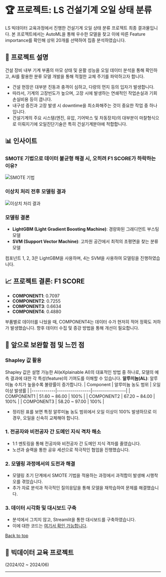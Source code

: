 <a name="top"></a>

# 🏆 프로젝트: LS 건설기계 오일 상태 분류

LS 빅데이터 교육과정에서 진행한 건설기계 오일 상태 분류 프로젝트 최종 결과물입니다. 본 프로젝트에서는 AutoML을 통해 우수한 모델을 찾고 이에 따른 Feature importance를 확인해 상위 20개를 선택하여 집중 분석하였습니다.

## 📌 프로젝트 설명
건설 장비 내부 기계 부품의 마모 상태 및 윤활 성능을 오일 데이터 분석을 통해 확인하고, AI를 활용한 분류 모델 개발을 통해 적절한 교체 주기를 파악하고자 합니다.
- 건설 현장은 대부분 진동과 충격이 심하고, 다량의 먼지 등의 입자가 발생합니다.
- 따라서, 기계의 고장빈도가 높으며, 고장 시에 발생하는 연쇄적인 작업손실과 기회손실비용 등이 큽니다.
- 내구성 증진과 고장 발생 시 downtime을 최소화해주는 것이 중요한 작업 중 하나입니다.
- 건설기계의 주요 시스템(엔진, 유압, 기어박스 및 차동장치)의 대부분이 마찰형식으로 이뤄지기에 오일진단기술은 특히 건설기계분야에 적합합니다.

## 📊 인사이트
### SMOTE 기법으로 데이터 불균형 해결 시, 오히려 F1 SCORE가 하락하는 이유?
![SMOTE 기법](https://github.com/helloju817/LS_Construction-machinery-oil-Classification/assets/76280200/9c47c85a-c7d6-47e2-af45-4dc2aa596668)

### 이상치 처리 전후 모델링 결과
![이상치 처리 결과](https://github.com/helloju817/LS_Construction-machinery-oil-Classification/assets/76280200/1382b1f6-6d9b-4c71-a22f-cb5429415360)

### 모델링 결론
- **LightGBM (Light Gradient Boosting Machine)**: 경량화된 그래디언트 부스팅 모델
- **SVM (Support Vector Machine)**: 고차원 공간에서 최적의 초평면을 찾는 분류 모델

컴포넌트 1, 2, 3은 LightGBM을 사용하며, 4는 SVM을 사용하여 모델링을 진행하였습니다.

## 📈 프로젝트 결론: F1 SCORE
- **COMPONENT1**: 0.7097
- **COMPONENT2**: 0.7255
- **COMPONENT3**: 0.6634
- **COMPONENT4**: 0.4880 

부품별로 데이터를 나눴을 때, COMPONENT4는 데이터 수가 현저히 적어 정확도 저하가 발생했습니다. 향후 데이터 수집 및 증강 방법을 통해 개선이 필요합니다.

## 🚀 앞으로 보완할 점 및 느낀 점
### Shapley 값 활용
Shapley 값은 설명 가능한 AI(eXplainable AI)의 대표적인 방법 중 하나로, 모델의 예측 결과에 대한 각 특성(feature)의 기여도를 이해할 수 있습니다.
**알루미늄(AL)**: 알루미늄 수치가 높을수록 불량률이 증가합니다.
| Component | 알루미늄 농도 범위 | 오일 이상 발생률 |
|------------|-----------------|-----------------|
| COMPONENT1 | 51.60 ~ 86.00   | 100%            |
| COMPONENT2 | 67.20 ~ 84.00   | 100%            |
| COMPONENT3 | 58.20 ~ 97.00   | 100%            |
- 정리된 표를 보면 특정 알루미늄 농도 범위에서 오일 이상이 100% 발생하므로 이 경우, 오일을 신속히 교체해야 합니다.

### 1. 전공자와 비전공자 간 도메인 지식 격차 해소
- 1:1 멘토링을 통해 전공자와 비전공자 간 도메인 지식 격차를 줄였습니다.
- 노션과 슬랙을 통한 공유 세션으로 적극적인 협업을 진행했습니다.

### 2. 모델링 과정에서의 도전과 해결
- 모델링 초기 단계에서 SMOTE 기법을 적용하는 과정에서 과적합이 발생해 시행착오를 겪었습니다.
- 추가 자료 분석과 적극적인 질의응답을 통해 모델을 재학습하여 문제를 해결했습니다.

### 3. 데이터 시각화 및 대시보드 구축
- 분석에서 그치지 않고, Streamlit을 통한 대시보드를 구축하였습니다. 
- 이에 대한 코드는 [여기서 확인 가능합니다](https://github.com/helloju817/ls_dashboard).

[Back to top](#top)

## 📅 빅데이터 교육 프로젝트
(2024/02 ~ 2024/06)

---
